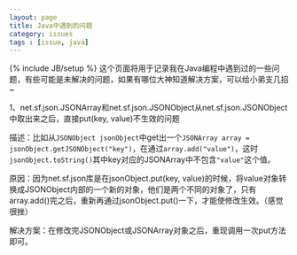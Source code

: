 ```yaml
---
layout: page
title: Java中遇到的问题
category: issues
tags : [issue, java]
---
```

{% include JB/setup %}
这个页面将用于记录我在Java编程中遇到过的一些问题，有些可能是未解决的问题，如果有哪位大神知道解决方案，可以给小弟支几招~


1、net.sf.json.JSONArray和net.sf.json.JSONObject从net.sf.json.JSONObject中取出来之后，直接put(key, value)不生效的问题

描述：比如从`JSONObject jsonObject`中get出一个`JSONArray array = jsonObject.getJSONObject("key")`，在通过`array.add("value")`，这时`jsonObject.toString()`其中key对应的JSONArray中不包含`"value"`这个值。

原因：因为net.sf.json库是在jsonObject.put(key, value)的时候，将value对象转换成JSONObject内部的一个新的对象，他们是两个不同的对象了，只有array.add()完之后，重新再通过jsonObject.put()一下，才能使修改生效。（感觉很挫）

解决方案：在修改完JSONObject或JSONArray对象之后，重现调用一次put方法即可。
